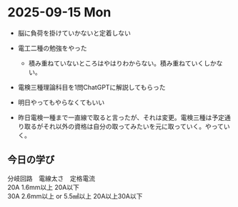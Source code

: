 # 2025-09-15 Mon
- 脳に負荷を掛けていかないと定着しない
- 電工二種の勉強をやった
  - 積み重ねていないところはやはりわからない。積み重ねていくしかない。
 
-  電検三種理論科目を1問ChatGPTに解説してもらった
  - 明日やってもやらなくてもいい

-  昨日電検一種まで一直線で取ると言ったが、それは変更。電検三種は予定通り取るがそれ以外の資格は自分の取ってみたいを元に取っていく。やっていく。

## 今日の学び
分岐回路　電線太さ　定格電流  
20A      1.6mm以上 20A以下  
30A      2.6mm以上 or 5.5㎟以上 20A以上30A以下
